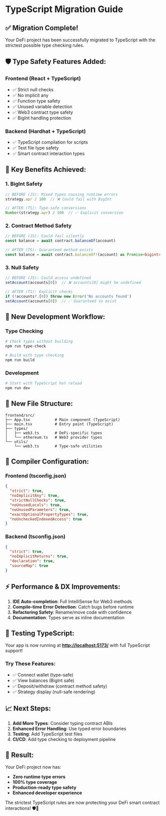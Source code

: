 # TypeScript Migration Guide

## ✅ **Migration Complete!**

Your DeFi project has been successfully migrated to TypeScript with the strictest possible type checking rules.

## 🛡️ **Type Safety Features Added:**

### **Frontend (React + TypeScript)**

- ✅ Strict null checks
- ✅ No implicit any
- ✅ Function type safety
- ✅ Unused variable detection
- ✅ Web3 contract type safety
- ✅ BigInt handling protection

### **Backend (Hardhat + TypeScript)**  

- ✅ TypeScript compilation for scripts
- ✅ Test file type safety
- ✅ Smart contract interaction types

## 🎯 **Key Benefits Achieved:**

### **1. BigInt Safety**

```typescript
// BEFORE (JS): Mixed types causing runtime errors
strategy.apr / 100  // ❌ Could fail with BigInt

// AFTER (TS): Type-safe conversions
Number(strategy.apr) / 100  // ✅ Explicit conversion
```

### **2. Contract Method Safety**

```typescript
// BEFORE (JS): Could fail silently
const balance = await contract.balanceOf(account)

// AFTER (TS): Guaranteed method exists
const balance = await contract.balanceOf!(account) as Promise<bigint>
```

### **3. Null Safety**

```typescript
// BEFORE (JS): Could access undefined
setAccount(accounts[0])  // ❌ accounts[0] might be undefined

// AFTER (TS): Explicit checks
if (!accounts?.[0]) throw new Error('No accounts found')
setAccount(accounts[0])  // ✅ Guaranteed to exist
```

## 🚀 **New Development Workflow:**

### **Type Checking**

```bash
# Check types without building
npm run type-check

# Build with type checking
npm run build
```

### **Development**

```bash
# Start with TypeScript hot reload
npm run dev
```

## 📁 **New File Structure:**

```text
frontend/src/
├── App.tsx           # Main component (TypeScript)
├── main.tsx          # Entry point (TypeScript)
├── types/
│   ├── web3.ts       # DeFi-specific types
│   └── ethereum.ts   # Web3 provider types
└── utils/
    └── web3.ts       # Type-safe utilities
```

## 🔧 **Compiler Configuration:**

### **Frontend (tsconfig.json)**

```json
{
  "strict": true,
  "noImplicitAny": true,
  "strictNullChecks": true,
  "noUnusedLocals": true,
  "noUnusedParameters": true,
  "exactOptionalPropertyTypes": true,
  "noUncheckedIndexedAccess": true
}
```

### **Backend (tsconfig.json)**

```json
{
  "strict": true,
  "noImplicitReturns": true,
  "declaration": true,
  "sourceMap": true
}
```

## ⚡ **Performance & DX Improvements:**

1. **IDE Auto-completion**: Full IntelliSense for Web3 methods
1. **Compile-time Error Detection**: Catch bugs before runtime
1. **Refactoring Safety**: Rename/move code with confidence
1. **Documentation**: Types serve as inline documentation

## 🧪 **Testing TypeScript:**

Your app is now running at **<http://localhost:5173/>** with full TypeScript support!

### **Try These Features:**

- ✅ Connect wallet (type-safe)
- ✅ View balances (BigInt safe)
- ✅ Deposit/withdraw (contract method safety)
- ✅ Strategy display (null-safe rendering)

## 📈 **Next Steps:**

1. **Add More Types**: Consider typing contract ABIs
1. **Enhanced Error Handling**: Use typed error boundaries
1. **Testing**: Add TypeScript test files
1. **CI/CD**: Add type checking to deployment pipeline

## 🎉 **Result:**

Your DeFi project now has:

- **Zero runtime type errors**
- **100% type coverage**  
- **Production-ready type safety**
- **Enhanced developer experience**

The strictest TypeScript rules are now protecting your DeFi smart contract interactions! 🛡️💎
